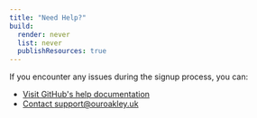 ```yaml
---
title: "Need Help?"
build:
  render: never
  list: never
  publishResources: true
---
```


If you encounter any issues during the signup process, you can:

- [Visit GitHub's help documentation](https://docs.github.com/en/get-started)
- [Contact support@ouroakley.uk](mailto:support@ouroakley.uk)
